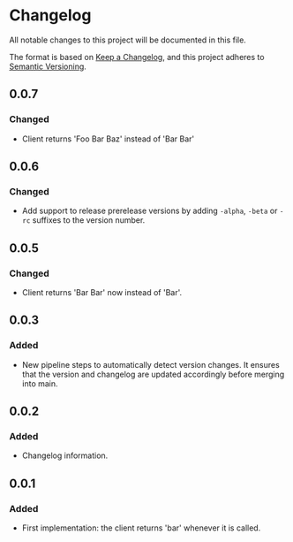 # Changelog

All notable changes to this project will be documented in this file.

The format is based on [Keep a Changelog](https://keepachangelog.com/en/1.1.0/),
and this project adheres to [Semantic Versioning](https://semver.org/spec/v2.0.0.html).

## 0.0.7

### Changed

- Client returns 'Foo Bar Baz' instead of 'Bar Bar'

## 0.0.6

### Changed

- Add support to release prerelease versions by adding `-alpha`, `-beta` or `-rc` suffixes to the version number.

## 0.0.5

### Changed

- Client returns 'Bar Bar' now instead of 'Bar'.

## 0.0.3

### Added

- New pipeline steps to automatically detect version changes. It ensures that the version and changelog are updated accordingly before merging into main.

## 0.0.2

### Added

- Changelog information.

## 0.0.1

### Added

- First implementation: the client returns 'bar' whenever it is called.
